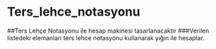 # Ters_lehce_notasyonu
##Ters Lehçe Notasyonu ile hesap makinesi tasarlanacaktır 
###Verilen listedeki elemanları ters lehce notasyonu kullanarak yığın ile hesaplar.
